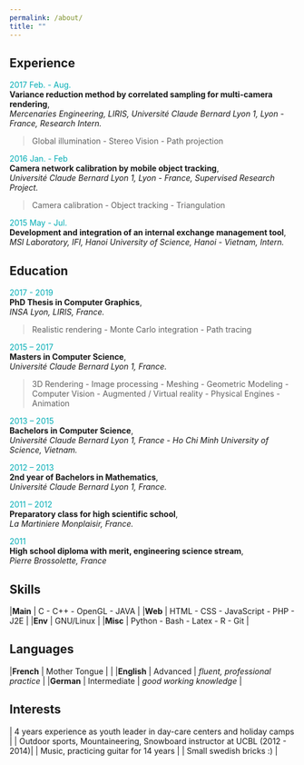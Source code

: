 ```yaml
---
permalink: /about/
title: ""
---
```


## Experience

<span style="color: #00adb5">2017 Feb. - Aug.</span>  
**Variance reduction method by correlated sampling for multi-camera rendering**,  
*Mercenaries Engineering, LIRIS, Université Claude Bernard Lyon 1, Lyon - France, Research Intern.*  
> Global illumination - Stereo Vision - Path projection

<span style="color: #00adb5">2016 Jan. - Feb</span>  
**Camera network calibration by mobile object tracking**,  
*Université Claude Bernard Lyon 1, Lyon - France, Supervised Research Project.*  
> Camera calibration - Object tracking - Triangulation

<span style="color: #00adb5">2015 May - Jul.</span>  
**Development and integration of an internal exchange management tool**,  
*MSI Laboratory, IFI, Hanoi University of Science, Hanoi - Vietnam, Intern.*

## Education

<span style="color: #00adb5">2017 - 2019</span>  
**PhD Thesis in Computer Graphics**,  
*INSA Lyon, LIRIS, France.*  
> Realistic rendering - Monte Carlo integration - Path tracing

<span style="color: #00adb5">2015 – 2017</span>  
**Masters in Computer Science**,  
*Université Claude Bernard Lyon 1, France.*  
> 3D Rendering - Image processing - Meshing - Geometric Modeling - Computer Vision - Augmented / Virtual reality - Physical Engines - Animation

<span style="color: #00adb5">2013 – 2015</span>  
**Bachelors in Computer Science**,  
*Université Claude Bernard Lyon 1, France - Ho Chi Minh University of Science, Vietnam.*  

<span style="color: #00adb5">2012 – 2013</span>  
**2nd year of Bachelors in Mathematics**,  
*Université Claude Bernard Lyon 1, France.*

<span style="color: #00adb5">2011 – 2012</span>  
**Preparatory class for high scientific school**,  
*La Martiniere Monplaisir, France.*

<span style="color: #00adb5">2011</span>  
**High school diploma with merit, engineering science stream**,  
*Pierre Brossolette, France*

## Skills

|**Main**  | C - C++ - OpenGL - JAVA              |
|**Web**   | HTML - CSS - JavaScript - PHP - J2E  |
|**Env**   | GNU/Linux                            |
|**Misc**  | Python - Bash - Latex - R - Git      |

## Languages

|**French**     |   Mother Tongue   |                                   |
|**English**    |   Advanced        | *fluent, professional practice*   |
|**German**     |   Intermediate    | *good working knowledge*          |

## Interests

| 4 years experience as youth leader in day-care centers and holiday camps  |
| Outdoor sports, Mountaineering, Snowboard instructor at UCBL (2012 - 2014)| 
| Music, practicing guitar for 14 years                                     |
| Small swedish bricks :)                                                   |  
